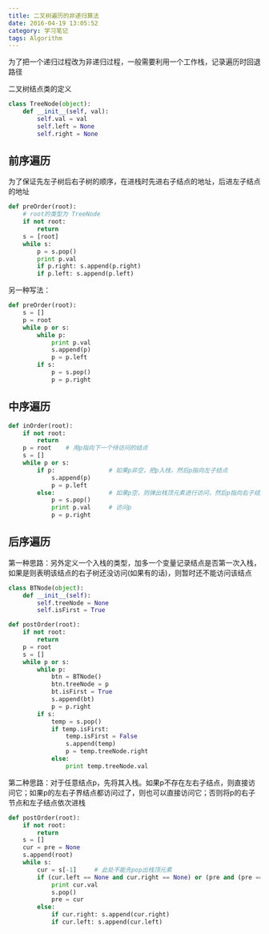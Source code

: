 ```yaml
---
title: 二叉树遍历的非递归算法
date: 2016-04-19 13:05:52
category: 学习笔记
tags: Algorithm
---
```


为了把一个递归过程改为非递归过程，一般需要利用一个工作栈，记录遍历时回退路径

二叉树结点类的定义
```python
class TreeNode(object):
    def __init__(self, val):
        self.val = val
        self.left = None
        self.right = None
```
<!--more-->

## 前序遍历
为了保证先左子树后右子树的顺序，在进栈时先进右子结点的地址，后进左子结点的地址
```python
def preOrder(root):
    # root的类型为 TreeNode
    if not root:
        return
    s = [root]
    while s:
        p = s.pop()
        print p.val
        if p.right: s.append(p.right) 
        if p.left: s.append(p.left) 
```
另一种写法：
```python
def preOrder(root):
    s = []
    p = root
    while p or s:
        while p:
            print p.val
            s.append(p)
            p = p.left
        if s:
            p = s.pop()
            p = p.right
```

## 中序遍历
```python
def inOrder(root):
    if not root:
        return 
    p = root    # 用p指向下一个待访问的结点
    s = []
    while p or s:
        if p:               # 如果p非空，把p入栈，然后p指向左子结点
            s.append(p)
            p = p.left
        else:               # 如果p空，则弹出栈顶元素进行访问，然后p指向右子结点
            p = s.pop()
            print p.val     # 访问p
            p = p.right
```

## 后序遍历
第一种思路：另外定义一个入栈的类型，加多一个变量记录结点是否第一次入栈，如果是则表明该结点的右子树还没访问(如果有的话)，则暂时还不能访问该结点
```python
class BTNode(object):
    def __init__(self):
        self.treeNode = None
        self.isFirst = True

def postOrder(root):
    if not root:
        return 
    p = root
    s = []
    while p or s:
        while p:
            btn = BTNode()
            btn.treeNode = p
            bt.isFirst = True
            s.append(bt)
            p = p.right
        if s:
            temp = s.pop()
            if temp.isFirst:
                temp.isFirst = False
                s.append(temp)
                p = temp.treeNode.right
            else:
                print temp.treeNode.val
```

第二种思路：对于任意结点p，先将其入栈。如果p不存在左右子结点，则直接访问它；如果p的左右子界结点都访问过了，则也可以直接访问它；否则将p的右子节点和左子结点依次进栈
```python
def postOrder(root):
    if not root:
        return
    s = []
    cur = pre = None
    s.append(root)
    while s:
        cur = s[-1]     # 此处不能先pop出栈顶元素
        if (cur.left == None and cur.right == None) or (pre and (pre == cur.left or pre == cur.right)):
            print cur.val
            s.pop()
            pre = cur
        else:
            if cur.right: s.append(cur.right)
            if cur.left: s.append(cur.left)
```
